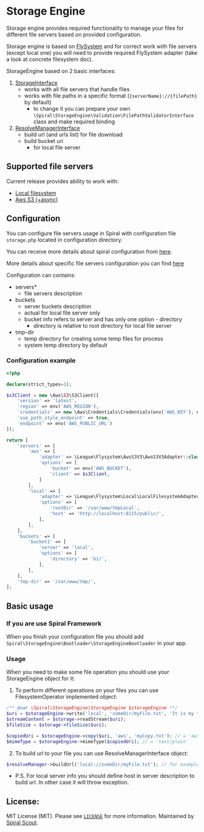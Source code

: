 # Storage Engine
Storage engine provides required functionality to manage your files for different file servers 
based on provided configuration.  

Storage engine is based on [FlySystem](https://github.com/thephpleague/flysystem) and for correct work with file servers 
(except local one) you will need to provide required FlySystem adapter (take a look at concrete filesystem doc).

StorageEngine based on 2 basic interfaces:
1. [StorageInterface](doc/StorageInterface.md)
    * works with all file servers that handle files
    * works with file paths in a specific format (`{serverName}://{filePath}` by default)
      * to change it you can prepare your own `\Spiral\StorageEngine\Validation\FilePathValidatorInterface` class and make required binding
2. [ResolveManagerInterface](doc/ResolveManagerInterface.md)
    * build url (and urls list) for file download
    * build bucket uri 
      * for local file server

## Supported file servers
Current release provides ability to work with:
- [Local filesystem](doc/local.md)
- [Aws S3 (+async)](doc/awsS3.md)

## Configuration
You can configure file servers usage in Spiral with configuration file `storage.php` located in configuration directory.

You can receive more details about spiral configuration from [here](https://spiral.dev/docs/start-configuration).

More details about specific file servers configuration you can find [here](#supported-file-servers)

Configuration can contains:
- servers*
  - file servers description
- buckets
  - server buckets description
  - actual for local file server only  
  - bucket info refers to server and has only one option - directory
    - directory is relative to root directory for local file server
- tmp-dir
  - temp directory for creating some temp files for process
  - system temp directory by default 

### Configuration example
```php
<?php

declare(strict_types=1);

$s3Client = new \Aws\S3\S3Client([
    'version' => 'latest',
    'region' => env('AWS_REGION'),
    'credentials' => new \Aws\Credentials\Credentials(env('AWS_KEY'), env('AWS_SECRET')),
    'use_path_style_endpoint' => true,
    'endpoint' => env('AWS_PUBLIC_URL')
]);

return [
    'servers' => [
        'aws' => [
            'adapter' => \League\Flysystem\AwsS3V3\AwsS3V3Adapter::class,
            'options' => [
                'bucket' => env('AWS_BUCKET'),
                'client' => $s3Client,
            ]
        ],
        'local' => [
            'adapter' => \League\Flysystem\Local\LocalFilesystemAdapter::class,
            'options' => [
                'rootDir' => '/var/www/tmpLocal',
                'host' => 'http://localhost:8115/public/',
            ],
        ],
    ],
    'buckets' => [
        'bucket1' => [
            'server' => 'local',
            'options' => [
                'directory' => 'b1/',
            ],
        ],
    ],
    'tmp-dir' => '/var/www/tmp/',
];

```

## Basic usage
### If you are use Spiral Framework
When you finish your configuration file you should add `Spiral\StorageEngine\Bootloader\StorageEngineBootloader` in your app.

### Usage
When you need to make some file operation you should use your StorageEngine object for it:
1. To perform different operations on your files you can use FilesystemOperator implemented object:
``` php
/** @var \Spiral\StorageEngine\StorageEngine $storageEngine **/
$uri = $storageEngine->write('local', 'someDir/myFile.txt', 'It is my text'); // = 'local://someDir/myFile.txt'
$streamContent = $storage->readStream($uri);
$fileSize = $storage->fileSize($uri);

$copiedUri = $storageEngine->copy($uri, 'aws', 'myCopy.txt'); // = 'aws://myCopy.txt'
$mimeType = $storageEngine->mimeType($copiedUri); // = 'text/plain'
```
2. To build url to your file you can use ResolveManagerInterface object:
``` php
$resolveManager->buildUrl('local://someDir/myFile.txt'); // for example it can return smth like 'http://myhost.com/files/somedir/myfile.txt'
```
* P.S. For local server info you should define host in server description to build url. In other case it will throw exception.

## License:
MIT License (MIT). Please see [`LICENSE`](./LICENSE) for more information. Maintained by [Spiral Scout](https://spiralscout.com).
